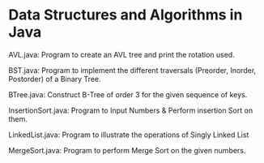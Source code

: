 # Data Structures and Algorithms in Java

AVL.java: Program to create an AVL tree and print the rotation used.

BST.java: Program to implement the different traversals (Preorder, Inorder, Postorder) of a Binary Tree.

BTree.java: Construct B-Tree of order 3 for the given sequence of keys.

InsertionSort.java: Program to Input Numbers & Perform insertion Sort on them.

LinkedList.java: Program to illustrate the operations of Singly Linked List

MergeSort.java: Program to perform Merge Sort on the given numbers.
